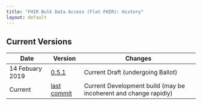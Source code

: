 ```yaml
---
title: "FHIR Bulk Data Access (Flat FHIR): History"
layout: default
---
```


## Current Versions

| Date | Version  | Changes |
|------|----------|---------|
| 14 Febuary 2019 | [0.5.1](http://hl7.org/fhir/us-bulk-data/index.html) | Current Draft (undergoing Ballot) |
| Current | [last commit](https://github.com/smart-on-fhir/fhir-bulk-data-docs/) | Current Development build (may be incoherent and change rapidly) |
